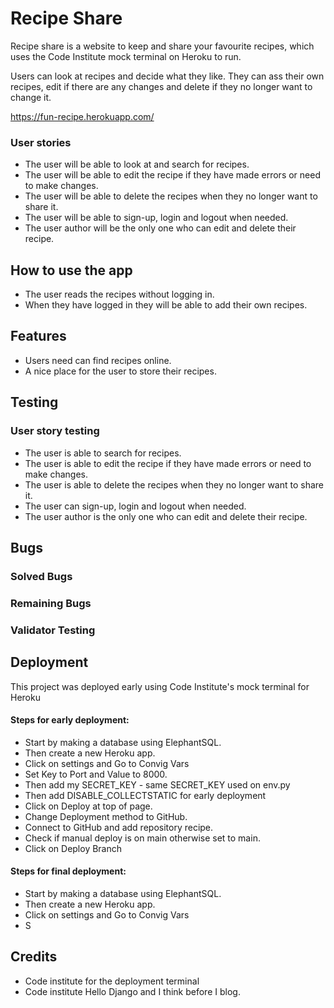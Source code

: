 # Recipe Share
Recipe share is a website to keep and share your favourite recipes, which uses the Code Institute mock terminal on Heroku to run. 

Users can look at recipes and decide what they like. They can ass their own recipes, edit if there are any changes and delete if 
they no longer want to change it. 

https://fun-recipe.herokuapp.com/


### User stories
 * The user will be able to look at and search for recipes. 
 * The user will be able to edit the recipe if they have made errors or need to make changes. 
 * The user will be able to delete the recipes when they no longer want to share it. 
 * The user will be able to sign-up, login and logout when needed. 
 * The user author will be the only one who can edit and delete their recipe.


## How to use the app
 * The user reads the recipes without logging in. 
 * When they have logged in they will be able to add their own recipes. 

## Features
 *  Users need can find recipes online. 
 * A nice place for the user to store their recipes. 

 ## Testing
 
 ### User story testing
 * The user is able to search for recipes. 
 * The user is able to edit the recipe if they have made errors or need to make changes. 
 * The user is able to delete the recipes when they no longer want to share it. 
 * The user can sign-up, login and logout when needed. 
 * The user author is the only one who can edit and delete their recipe.


## Bugs
### Solved Bugs

### Remaining Bugs

### Validator Testing

## Deployment
This project was deployed early using Code Institute's mock terminal for Heroku
 #### Steps for early deployment:
  * Start by making a database using ElephantSQL. 
  * Then create a new Heroku app. 
  * Click on settings and Go to Convig Vars
  * Set Key to Port and Value to 8000. 
  * Then add my SECRET_KEY - same SECRET_KEY used on env.py
  * Then add DISABLE_COLLECTSTATIC for early deployment
  * Click on Deploy at top of page. 
  * Change Deployment method to GitHub. 
  * Connect to GitHub and add repository recipe. 
  * Check if manual deploy is on main otherwise set to main. 
  * Click on Deploy Branch
 #### Steps for final deployment:
  * Start by making a database using ElephantSQL. 
  * Then create a new Heroku app. 
  * Click on settings and Go to Convig Vars
  * S

## Credits
 * Code institute for the deployment terminal
 * Code institute Hello Django and I think before I blog.  
 